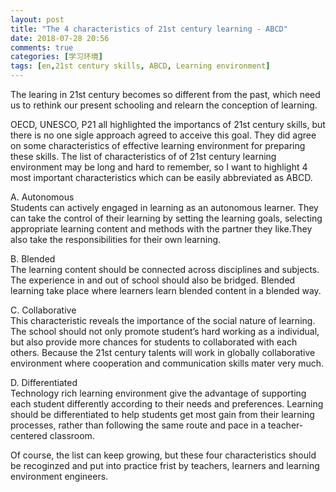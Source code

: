 ```yaml
---
layout: post
title: "The 4 characteristics of 21st century learning - ABCD"
date: 2018-07-28 20:56
comments: true
categories: [学习环境]
tags: [en,21st century skills, ABCD, Learning environment]
---
```

The learing in 21st century becomes so different from the past, which need us to rethink our present schooling and relearn the conception of learning.  

OECD, UNESCO, P21 all highlighted the importancs of 21st century skills, but there is no one sigle approach agreed to acceive this goal. They did agree on some characteristics of effective learning environment for preparing these skills. The list of characteristics of of 21st century learning environment may be long and hard to remember, so I want to highlight 4 most important characteristics which can be easily abbreviated as ABCD.  

A. Autonomous  
Students can actively engaged in learning as an autonomous learner. They can take the control of their learning by setting the learning goals, selecting appropriate learning content and  methods with the partner they like.They also take the responsibilities for their own learning.  

B. Blended  
The learning content should be connected across disciplines and subjects. The experience in and out of school should also be bridged. Blended learning take place where learners learn blended content in a blended way.  

C. Collaborative  
This characteristic reveals the importance of the social nature of learning. The school should not only promote student’s hard working as a individual, but also provide more chances for students to collaborated with each others. Because the 21st century talents will work in globally collaborative environment where cooperation and communication skills mater very much.  

D. Differentiated  
Technology rich learning environment give the advantage of supporting each student differently according to their needs and preferences. Learning should be differentiated to help students get most gain from their learning processes, rather than following the same route and pace in a teacher-centered classroom.  

Of course, the list can keep growing, but these four characteristics should be recoginzed and put into practice frist by teachers, learners and learning environment engineers.  

